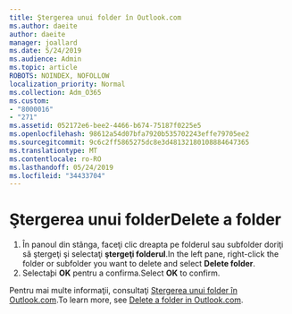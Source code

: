 ```yaml
---
title: Ştergerea unui folder în Outlook.com
ms.author: daeite
author: daeite
manager: joallard
ms.date: 5/24/2019
ms.audience: Admin
ms.topic: article
ROBOTS: NOINDEX, NOFOLLOW
localization_priority: Normal
ms.collection: Adm_O365
ms.custom:
- "8000016"
- "271"
ms.assetid: 052172e6-bee2-4466-b674-75187f0225e5
ms.openlocfilehash: 98612a54d07bfa7920b535702243effe79705ee2
ms.sourcegitcommit: 9c6c2ff5865275dc8e3d48132180108884647365
ms.translationtype: MT
ms.contentlocale: ro-RO
ms.lasthandoff: 05/24/2019
ms.locfileid: "34433704"
---
```

# <a name="delete-a-folder"></a><span data-ttu-id="fb389-102">Ştergerea unui folder</span><span class="sxs-lookup"><span data-stu-id="fb389-102">Delete a folder</span></span>

1. <span data-ttu-id="fb389-103">În panoul din stânga, faceţi clic dreapta pe folderul sau subfolder doriţi să ştergeţi şi selectaţi **ştergeţi folderul**.</span><span class="sxs-lookup"><span data-stu-id="fb389-103">In the left pane, right-click the folder or subfolder you want to delete and select **Delete folder**.</span></span>
2. <span data-ttu-id="fb389-104">Selectaþi **OK** pentru a confirma.</span><span class="sxs-lookup"><span data-stu-id="fb389-104">Select **OK** to confirm.</span></span>

<span data-ttu-id="fb389-105">Pentru mai multe informaţii, consultaţi [Ştergerea unui folder în Outlook.com](https://go.microsoft.com/fwlink/p/?linkid=873134).</span><span class="sxs-lookup"><span data-stu-id="fb389-105">To learn more, see [Delete a folder in Outlook.com](https://go.microsoft.com/fwlink/p/?linkid=873134).</span></span>